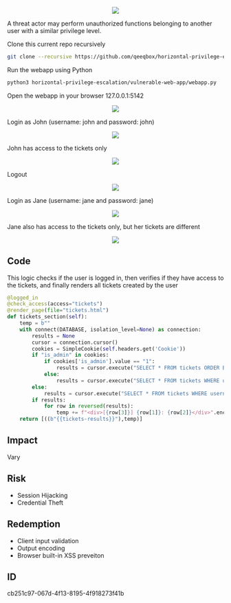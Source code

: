 <p align="center"> <img src="https://raw.githubusercontent.com/qeeqbox/horizontal-privilege-escalation/main/content/horizontal-privilege-escalation.svg"></p>

A threat actor may perform unauthorized functions belonging to another user with a similar privilege level.

Clone this current repo recursively
```sh
git clone --recursive https://github.com/qeeqbox/horizontal-privilege-escalation
```
Run the webapp using Python
```sh
python3 horizontal-privilege-escalation/vulnerable-web-app/webapp.py
```
Open the webapp in your browser 127.0.0.1:5142
<p align="center"> <img src="https://raw.githubusercontent.com/qeeqbox/horizontal-privilege-escalation/main/content/1.png"></p>
Login as John (username: john and password: john)
<p align="center"> <img src="https://raw.githubusercontent.com/qeeqbox/horizontal-privilege-escalation/main/content/2.png"></p>
John has access to the tickets only
<p align="center"> <img src="https://raw.githubusercontent.com/qeeqbox/horizontal-privilege-escalation/main/content/3.png"></p>
Logout
<p align="center"> <img src="https://raw.githubusercontent.com/qeeqbox/horizontal-privilege-escalation/main/content/4.png"></p>
Login as Jane (username: jane and password: jane)
<p align="center"> <img src="https://raw.githubusercontent.com/qeeqbox/horizontal-privilege-escalation/main/content/5.png"></p>
Jane also has access to the tickets only, but her tickets are different
<p align="center"> <img src="https://raw.githubusercontent.com/qeeqbox/horizontal-privilege-escalation/main/content/6.png"></p>

## Code
This logic checks if the user is logged in, then verifies if they have access to the tickets, and finally renders all tickets created by the user
```py
@logged_in
@check_access(access="tickets")
@render_page(file="tickets.html")
def tickets_section(self):
    temp = b""
    with connect(DATABASE, isolation_level=None) as connection:
        results = None
        cursor = connection.cursor()
        cookies = SimpleCookie(self.headers.get('Cookie'))
        if "is_admin" in cookies:
            if cookies['is_admin'].value == "1":
                results = cursor.execute("SELECT * FROM tickets ORDER BY id DESC LIMIT 10").fetchall()
            else:
                results = cursor.execute("SELECT * FROM tickets WHERE username='%s' ORDER BY id DESC LIMIT 10" % self.session["username"]).fetchall()
        else:
            results = cursor.execute("SELECT * FROM tickets WHERE username='%s' ORDER BY id DESC LIMIT 10" % self.session["username"]).fetchall()
        if results:
            for row in reversed(results):
                temp += f"<div>[{row[3]}] {row[1]}: {row[2]}</div>".encode("utf-8")
    return [((b"{{tickets-results}}"),temp)]
```
 
## Impact
Vary

## Risk
- Session Hijacking
- Credential Theft

## Redemption
- Client input validation
- Output encoding
- Browser built-in XSS preveiton

## ID
cb251c97-067d-4f13-8195-4f918273f41b
